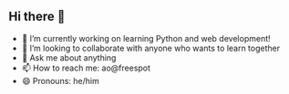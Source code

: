 ## Hi there 👋

- 🔭 I’m currently working on learning Python and web development!
- 👯 I’m looking to collaborate with anyone who wants to learn together
- 💬 Ask me about anything
- 📫 How to reach me: ao@freespot
- 😄 Pronouns: he/him

